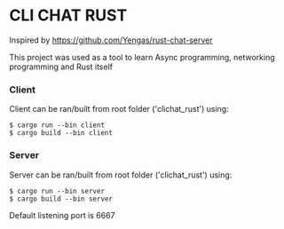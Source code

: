 # CLI CHAT RUST
Inspired by https://github.com/Yengas/rust-chat-server

This project was used as a tool to learn Async programming, networking programming and Rust itself 
### Client
Client can be ran/built from root folder ('clichat_rust') using:
```
$ cargo run --bin client
$ cargo build --bin client
```

### Server
Server can be ran/built from root folder ('clichat_rust') using:
```
$ cargo run --bin server
$ cargo build --bin server
```
Default listening port is 6667
